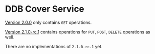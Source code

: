 # DDB Cover Service

[Version 2.0.0](./coverservice-2.0.0.yaml) only contains `GET`
operations.

[Version 2.1.0-rc.1](./coverservice-2.0.0.yaml) contains operations
for `PUT`, `POST`, `DELETE` operations as well.

There are no implementations of `2.1.0-rc.1` yet.
